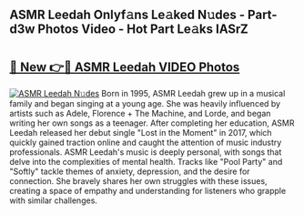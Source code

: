 ## ASMR Leedah Onlyf𝚊ns Le𝚊ked N𝚞des - Part-d3w Photos Video - Hot Part Le𝚊ks IASrZ

# <h2><a href="http://ab89999.deff.icu/?id=ASMR+Leedah">🔗 New 👉🔴 ASMR Leedah VIDEO Photos</a></h2>

[![ASMR Leedah N𝚞des](https://i.imgur.com/rIISA9y.gif)](http://ab89999.deff.icu/?id=ASMR+Leedah)
Born in 1995, ASMR Leedah grew up in a musical family and began singing at a young age. She was heavily influenced by artists such as Adele, Florence + The Machine, and Lorde, and began writing her own songs as a teenager. After completing her education, ASMR Leedah released her debut single "Lost in the Moment" in 2017, which quickly gained traction online and caught the attention of music industry professionals. ASMR Leedah's music is deeply personal, with songs that delve into the complexities of mental health. Tracks like "Pool Party" and "Softly" tackle themes of anxiety, depression, and the desire for connection. She bravely shares her own struggles with these issues, creating a space of empathy and understanding for listeners who grapple with similar challenges.
